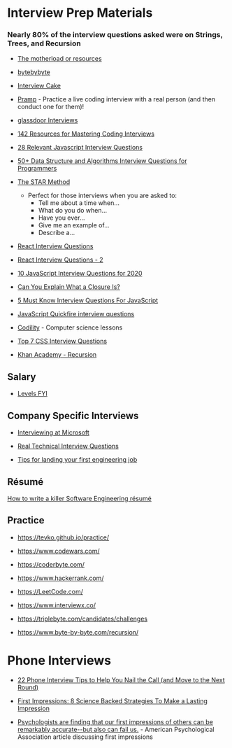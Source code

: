 # Interview Prep Materials

### Nearly 80% of the interview questions asked were on Strings, Trees, and Recursion

* [The motherload or resources](https://www.freecodecamp.org/news/software-engineering-interviews-744380f4f2af/)

* [bytebybyte](https://www.byte-by-byte.com/six-software-engineering-interview-questions/)

* [Interview Cake](https://www.interviewcake.com)

* [Pramp](https://www.pramp.com/#/) - Practice a live coding interview with a real person (and then conduct one for them)!

* [glassdoor Interviews](https://www.glassdoor.com/Interview/index.htm)

* [142 Resources for Mastering Coding Interviews](https://medium.com/better-programming/the-software-engineering-study-guide-bac25b8b61eb)

* [28 Relevant Javascript Interview Questions](https://blog.usejournal.com/28-relevant-javascript-interview-questions-part-1-of-7-ff376be12a99)

* [50+ Data Structure and Algorithms Interview Questions for Programmers](https://hackernoon.com/50-data-structure-and-algorithms-interview-questions-for-programmers-b4b1ac61f5b0)

* [The STAR Method](https://www.google.com/amp/s/www.themuse.com/amp/advice/star-interview-method)
    * Perfect for those interviews when you are asked to:
        * Tell me about a time when…
        * What do you do when…
        * Have you ever…
        * Give me an example of…
        * Describe a...

* [React Interview Questions](https://github.com/Pau1fitz/react-interview)

* [React Interview Questions - 2](https://github.com/sudheerj/reactjs-interview-questions)

* [10 JavaScript Interview Questions for 2020](https://medium.com/javascript-in-plain-english/10-javascript-interview-questions-for-2020-697b40de9480)

* [Can You Explain What a Closure Is?](https://medium.com/better-programming/a-basic-interview-question-can-you-explain-what-a-closure-is-710b75384d48)

* [5 Must Know Interview Questions For JavaScript](https://medium.com/javascript-in-plain-english/5-must-know-interview-questions-for-javascript-bd9000c56e7a)

* [JavaScript Quickfire interview questions](https://medium.com/javascript-in-plain-english/24-quick-fire-javascript-interview-questions-a71f78d03f08)

* [Codility](https://app.codility.com/programmers/lessons/1-iterations/) - Computer science lessons

* [Top 7 CSS Interview Questions](https://blog.repl.it/Top-7-CSS-Interview-Questions-career-karma?ref=newsletter)

* [Khan Academy - Recursion](https://www.khanacademy.org/computing/computer-science/algorithms/recursive-algorithms/a/properties-of-recursive-algorithms)

## Salary

* [Levels FYI](https://www.levels.fyi)

## Company Specific Interviews

* [Interviewing at Microsoft](https://medium.com/javascript-in-plain-english/microsoft-online-assessment-questions-js-f68ecdb6e927)

* [Real Technical Interview Questions](https://medium.com/javascript-in-plain-english/real-technical-interview-questions-a3829febaa95)

* [Tips for landing your first engineering job](https://medium.com/javascript-in-plain-english/tips-for-landing-your-first-engineering-job-8b3c7ed9e89a)

## Résumé

[How to write a killer Software Engineering résumé](https://www.freecodecamp.org/news/writing-a-killer-software-engineering-resume-b11c91ef699d/)

## Practice

* https://tevko.github.io/practice/

* https://www.codewars.com/

* https://coderbyte.com/

* https://www.hackerrank.com/

* https://LeetCode.com/

* https://www.interviewx.co/

* https://triplebyte.com/candidates/challenges

* https://www.byte-by-byte.com/recursion/

# Phone Interviews

* [22 Phone Interview Tips to Help You Nail the Call (and Move to the Next Round)](https://www.themuse.com/advice/phone-interview-tips-preparation#tip20)

* [First Impressions: 8 Science Backed Strategies To Make a Lasting Impression](https://www.scienceofpeople.com/first-impressions/)

* [Psychologists are finding that our first impressions of others can be remarkably accurate--but also can fail us.](https://www.apa.org/monitor/mar05/slices) - American Psychological Association article discussing first impressions
